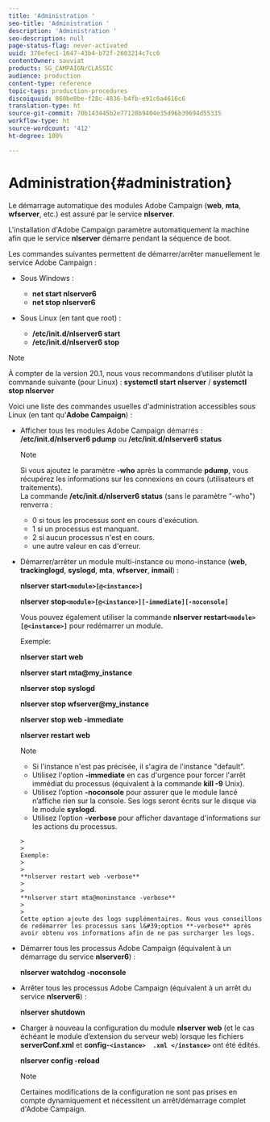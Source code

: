 ```yaml
---
title: 'Administration '
seo-title: 'Administration '
description: 'Administration '
seo-description: null
page-status-flag: never-activated
uuid: 376efec1-1647-43b4-b72f-2603214c7cc6
contentOwner: sauviat
products: SG_CAMPAIGN/CLASSIC
audience: production
content-type: reference
topic-tags: production-procedures
discoiquuid: 860be8be-f28c-4836-b4fb-e91c6a4616c6
translation-type: ht
source-git-commit: 70b143445b2e77128b9404e35d96b39694d55335
workflow-type: ht
source-wordcount: '412'
ht-degree: 100%

---
```



# Administration{#administration}

Le démarrage automatique des modules Adobe Campaign (**web**, **mta**, **wfserver**, etc.) est assuré par le service **nlserver**.

L&#39;installation d&#39;Adobe Campaign paramètre automatiquement la machine afin que le service **nlserver** démarre pendant la séquence de boot.

Les commandes suivantes permettent de démarrer/arrêter manuellement le service Adobe Campaign :

* Sous Windows :

   * **net start nlserver6**
   * **net stop nlserver6**

* Sous Linux (en tant que root) :

   * **/etc/init.d/nlserver6 start**
   * **/etc/init.d/nlserver6 stop**

>[!NOTE]
>
>À compter de la version 20.1, nous vous recommandons d’utiliser plutôt la commande suivante (pour Linux) : **systemctl start nlserver** / **systemctl stop nlserver**

Voici une liste des commandes usuelles d&#39;administration accessibles sous Linux (en tant qu&#39;**Adobe Campaign**) :

* Afficher tous les modules Adobe Campaign démarrés : **/etc/init.d/nlserver6 pdump** ou **/etc/init.d/nlserver6 status**

   >[!NOTE]
   >
   >Si vous ajoutez le paramètre **-who** après la commande **pdump**, vous récupérez les informations sur les connexions en cours (utilisateurs et traitements).\
   >La commande **/etc/init.d/nlserver6 status** (sans le paramètre &quot;-who&quot;) renverra :
   >
   >    * 0 si tous les processus sont en cours d&#39;exécution.
   >    * 1 si un processus est manquant.
   >    * 2 si aucun processus n&#39;est en cours.
   >    * une autre valeur en cas d&#39;erreur.


* Démarrer/arrêter un module multi-instance ou mono-instance (**web**, **trackinglogd**, **syslogd**, **mta**, **wfserver**, **inmail**) :

   **nlserver start`<module>[@<instance>]`**

   **nlserver stop`<module>[@<instance>][-immediate][-noconsole]`**

   Vous pouvez également utiliser la commande **nlserver restart`<module>[@<instance>]`** pour redémarrer un module.

   Exemple:

   **nlserver start web**

   **nlserver start mta@my_instance**

   **nlserver stop syslogd**

   **nlserver stop wfserver@my_instance**

   **nlserver stop web -immediate**

   **nlserver restart web**

   >[!NOTE]
   > 
   >    * Si l&#39;instance n&#39;est pas précisée, il s&#39;agira de l&#39;instance &quot;default&quot;.
   >    * Utilisez l&#39;option **-immediate** en cas d&#39;urgence pour forcer l&#39;arrêt immédiat du processus (équivalent à la commande **kill -9** Unix).
   >    * Utilisez l’option **-noconsole** pour assurer que le module lancé n’affiche rien sur la console. Ses logs seront écrits sur le disque via le module **syslogd**.
   >    * Utilisez l’option **-verbose** pour afficher davantage d&#39;informations sur les actions du processus.

      >    
      >      
      Exemple:
      >    
      >      
      **nlserver restart web -verbose**
      >    
      >      
      **nlserver start mta@moninstance -verbose**
      >    
      >      
      Cette option ajoute des logs supplémentaires. Nous vous conseillons de redémarrer les processus sans l&#39;option **-verbose** après avoir obtenu vos informations afin de ne pas surcharger les logs.


* Démarrer tous les processus Adobe Campaign (équivalent à un démarrage du service **nlserver6**) :

   **nlserver watchdog -noconsole**

* Arrêter tous les processus Adobe Campaign (équivalent à un arrêt du service **nlserver6**) :

   **nlserver shutdown**

* Charger à nouveau la configuration du module **nlserver web** (et le cas échéant le module d’extension du serveur web) lorsque les fichiers **serverConf.xml** et **config-`<instance>  .xml </instance>`** ont été édités.

   **nlserver config -reload** 

   >[!NOTE]
   >
   >Certaines modifications de la configuration ne sont pas prises en compte dynamiquement et nécessitent un arrêt/démarrage complet d&#39;Adobe Campaign.

